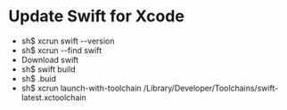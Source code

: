 # Update Swift for Xcode
* sh$ xcrun swift --version
* sh$ xcrun --find swift
* Download swift
* sh$ swift build
* sh$ .buid
* sh$ xcrun launch-with-toolchain /Library/Developer/Toolchains/swift-latest.xctoolchain
